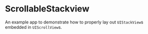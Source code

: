 # ScrollableStackview

An example app to demonstrate how to properly lay out `UIStackView`s embedded in `UIScrollView`s.
